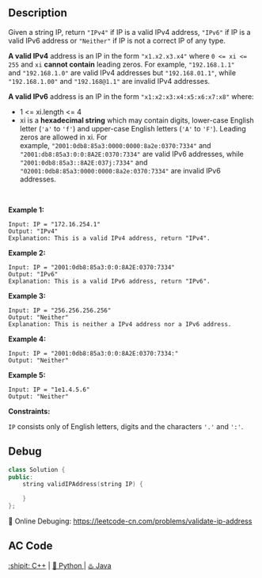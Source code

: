 ## Description
Given a string IP, return ``"IPv4"`` if IP is a valid IPv4 address, ``"IPv6"`` if IP is a valid IPv6 address or ``"Neither"`` if IP is not a correct IP of any type.

<strong>A valid IPv4</strong> address is an IP in the form ``"x1.x2.x3.x4"`` where ``0 <= xi <= 255`` and ``xi`` <strong>cannot contain</strong> leading zeros. For example, ``"192.168.1.1"`` and ``"192.168.1.0"`` are valid IPv4 addresses but ``"192.168.01.1"``, while ``"192.168.1.00"`` and ``"192.168@1.1"`` are invalid IPv4 addresses.

<strong>A valid IPv6</strong> address is an IP in the form ``"x1:x2:x3:x4:x5:x6:x7:x8"`` where:

- 1 <= xi.length <= 4
- xi is a <strong>hexadecimal string</strong> which may contain digits, lower-case English letter (``'a'`` to ``'f'``) and upper-case English letters (``'A'`` to ``'F'``).
Leading zeros are allowed in xi.
For example, ``"2001:0db8:85a3:0000:0000:8a2e:0370:7334"`` and ``"2001:db8:85a3:0:0:8A2E:0370:7334"`` are valid IPv6 addresses, while ``"2001:0db8:85a3::8A2E:037j:7334"`` and ``"02001:0db8:85a3:0000:0000:8a2e:0370:7334"`` are invalid IPv6 addresses.

 

<strong>Example 1:</strong>
```
Input: IP = "172.16.254.1"
Output: "IPv4"
Explanation: This is a valid IPv4 address, return "IPv4".
```
<strong>Example 2:</strong>
```
Input: IP = "2001:0db8:85a3:0:0:8A2E:0370:7334"
Output: "IPv6"
Explanation: This is a valid IPv6 address, return "IPv6".
```
<strong>Example 3:</strong>
```
Input: IP = "256.256.256.256"
Output: "Neither"
Explanation: This is neither a IPv4 address nor a IPv6 address.
```
<strong>Example 4:</strong>
```
Input: IP = "2001:0db8:85a3:0:0:8A2E:0370:7334:"
Output: "Neither"
```
<strong>Example 5:</strong>
```
Input: IP = "1e1.4.5.6"
Output: "Neither"
```

<strong>Constraints:</strong>

``IP`` consists only of English letters, digits and the characters ``'.'`` and ``':'``.

## Debug
```cpp
class Solution {
public:
    string validIPAddress(string IP) {

    }
};
```

🐛 Online Debuging: https://leetcode-cn.com/problems/validate-ip-address

## AC Code
<div>
  <a href="https://github.com/Charmve/LeetCode4FLAG/tree/main/468.%20Validate%20IP%20Address/468_validate-ip-address.cpp">:shipit: C++</a> | 
  <a href="https://github.com/Charmve/LeetCode4FLAG/tree/main/468.%20Validate%20IP%20Address/468_validate-ip-address.py">🐍 Python </a> | 
  <a href="https://github.com/Charmve/LeetCode4FLAG/tree/main/468.%20Validate%20IP%20Address/468_validate-ip-address.java">♨️ Java </a>
</div>
